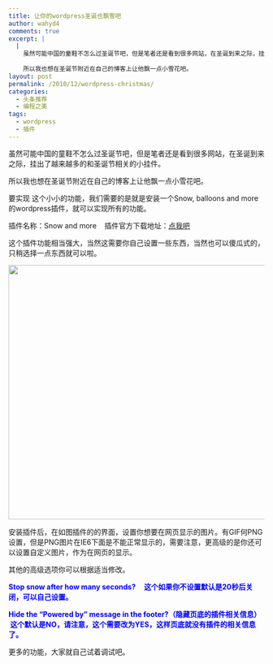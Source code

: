 ```yaml
---
title: 让你的wordpress圣诞也飘雪吧
author: wahyd4
comments: true
excerpt: |
  |
    虽然可能中国的童鞋不怎么过圣诞节吧，但是笔者还是看到很多网站，在圣诞到来之际，挂出了越来越多的和圣诞节相关的小挂件。
    
    所以我也想在圣诞节附近在自己的博客上让他飘一点小雪花吧。
layout: post
permalink: /2010/12/wordpress-christmas/
categories:
  - 头条推荐
  - 编程之美
tags:
  - wordpress
  - 插件
---
```

虽然可能中国的童鞋不怎么过圣诞节吧，但是笔者还是看到很多网站，在圣诞到来之际，挂出了越来越多的和圣诞节相关的小挂件。

所以我也想在圣诞节附近在自己的博客上让他飘一点小雪花吧。

要实现 这个小小的功能，我们需要的是就是安装一个Snow, balloons and more 的wordpress插件，就可以实现所有的功能。

插件名称：Snow and more    插件官方下载地址：<a href="http://wordpress.org/extend/plugins/nksnow/" target="_blank">点我吧</a>

这个插件功能相当强大，当然这需要你自己设置一些东西，当然也可以傻瓜式的，只稍选择一点东西就可以啦。

<p style="text-align: center;">
  <a href="/images/2010/12/12-20-1_conew1.jpg"><img class="size-full wp-image-1114 aligncenter" title="12-20-1_conew1" src="/images/2010/12/12-20-1_conew1.jpg" alt="" width="656" height="501" /></a>
</p>

安装插件后，在如图插件的的界面，设置你想要在网页显示的图片。有GIF何PNG设置，但是PNG图片在IE6下面是不能正常显示的，需要注意，更高级的是你还可以设置自定义图片，作为在网页的显示。

其他的高级选项你可以根据适当修改。

**<span style="color: #0000ff;">Stop snow after how many seconds?     这个如果你不设置默认是20秒后关闭，可以自己设置。</span>**

**<span style="color: #0000ff;"> </span>**

**<span style="color: #0000ff;">Hide the “Powered by” message in the footer?（隐藏页底的插件相关信息）  这个默认是NO，请注意，这个需要改为YES，这样页底就没有插件的相关信息了。</span>**

更多的功能，大家就自己试着调试吧。
